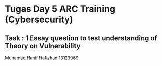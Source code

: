 # Tugas Day 5 ARC Training (Cybersecurity)
## Task : 1 Essay question to test understanding of Theory on Vulnerability
Muhamad Hanif Hafizhan
13123069
